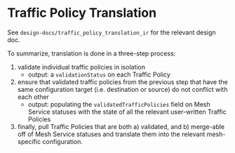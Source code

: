 # Traffic Policy Translation

See `design-docs/traffic_policy_translation_ir` for the relevant design doc.

To summarize, translation is done in a three-step process:

1. validate individual traffic policies in isolation
    - output: a `validationStatus` on each Traffic Policy
1. ensure that validated traffic policies from the previous step that have the same configuration target (i.e. 
destination or source) do not conflict with each other
    - output: populating the `validatedTrafficPolicies` field on Mesh Service statuses with the state of all the
relevant user-written Traffic Policies
1. finally, pull Traffic Policies that are both a) validated, and b) merge-able off of Mesh Service statuses and translate them
into the relevant mesh-specific configuration.
